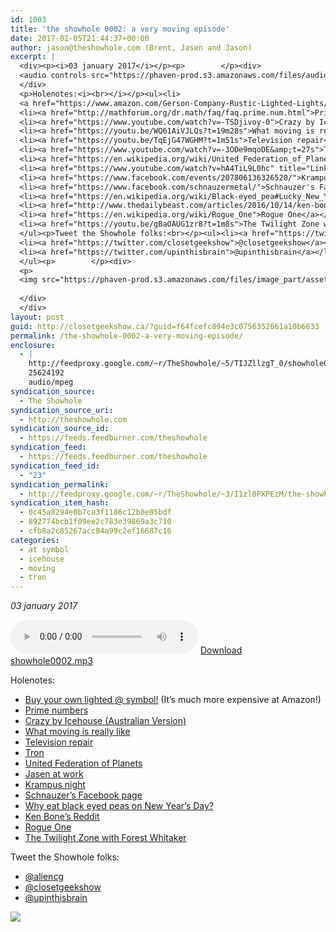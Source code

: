 ```yaml
---
id: 1003
title: 'the showhole 0002: a very moving episode'
date: 2017-01-05T21:44:37+00:00
author: jason@theshowhole.com (Brent, Jasen and Jason)
excerpt: |
  <div><p><i>03 january 2017</i></p><p>        </p><div>
  <audio controls src="https://phaven-prod.s3.amazonaws.com/files/audio_part/asset/1822399/TUpUZ7yV5CX1Bf6sNL0XoP3V1Pc/showhole0002.mp3"></audio><a href="https://phaven-prod.s3.amazonaws.com/files/audio_part/asset/1822399/TUpUZ7yV5CX1Bf6sNL0XoP3V1Pc/showhole0002.mp3">Download showhole0002.mp3</a>
  </div>
  <p>Holenotes:<i><br></i></p><ul><li>
  <a href="https://www.amazon.com/Gerson-Company-Rustic-Lighted-Lights/dp/B00SJ7SNFU/ref=sr_1_1?ie=UTF8&amp;qid=1483651655&amp;sr=8-1&amp;keywords=lighted+at+sign">Buy your own lighted @ symbol!</a>&nbsp;(It's much more expensive at Amazon!)</li>
  <li><a href="http://mathforum.org/dr.math/faq/faq.prime.num.html">Prime numbers</a></li>
  <li><a href="https://www.youtube.com/watch?v=-TSDjivoy-0">Crazy by Icehouse (Australian Version)</a></li>
  <li><a href="https://youtu.be/WQ61AiVJLQs?t=19m28s">What moving is really like</a></li>
  <li><a href="https://youtu.be/TqEjG47WGHM?t=1m51s">Television repair</a></li>
  <li><a href="https://www.youtube.com/watch?v=-3ODe9mqoDE&amp;t=27s">Tron</a></li>
  <li><a href="https://en.wikipedia.org/wiki/United_Federation_of_Planets" title="Link: https://en.wikipedia.org/wiki/United_Federation_of_Planets">United Federation of Planets</a></li>
  <li><a href="https://www.youtube.com/watch?v=hA4TiL9L0hc" title="Link: https://www.youtube.com/watch?v=hA4TiL9L0hc">Jasen at work</a></li>
  <li><a href="https://www.facebook.com/events/207806136326520/">Krampus night</a></li>
  <li><a href="https://www.facebook.com/schnauzermetal/">Schnauzer's Facebook page</a></li>
  <li><a href="https://en.wikipedia.org/wiki/Black-eyed_pea#Lucky_New_Year_food">Why eat black eyed peas on New Year's Day?</a></li>
  <li><a href="http://www.thedailybeast.com/articles/2016/10/14/ken-bone-s-disturbing-reddit-history-shows-he-s-not-nearly-as-adorable-as-we-thought.html">Ken Bone's Reddit</a></li>
  <li><a href="https://en.wikipedia.org/wiki/Rogue_One">Rogue One</a></li>
  <li><a href="https://youtu.be/gBaOAUG1zr8?t=1m8s">The Twilight Zone with Forest Whitaker</a></li>
  </ul><p>Tweet the Showhole folks:<br></p><ul><li><a href="https://twitter.com/AlienCG">@aliencg</a></li>
  <li><a href="https://twitter.com/closetgeekshow">@closetgeekshow</a></li>
  <li><a href="https://twitter.com/upinthisbrain">@upinthisbrain</a></li>
  </ul><p>        </p><div>
  <p>
  <img src="https://phaven-prod.s3.amazonaws.com/files/image_part/asset/1822398/lToS1FNjkLlf5QATUW5QRdTPOzs/medium_showhole002_pic_final.jpg"></p>
  
  </div>
  </div>
layout: post
guid: http://closetgeekshow.ca/?guid=f64fcefc894e3c0756352661a10b6633
permalink: /the-showhole-0002-a-very-moving-episode/
enclosure:
  - |
    http://feedproxy.google.com/~r/TheShowhole/~5/TIJZllzgT_0/showhole0002.mp3
    25624192
    audio/mpeg
syndication_source:
  - The Showhole
syndication_source_uri:
  - http://theshowhole.com
syndication_source_id:
  - https://feeds.feedburner.com/theshowhole
syndication_feed:
  - https://feeds.feedburner.com/theshowhole
syndication_feed_id:
  - "23"
syndication_permalink:
  - http://feedproxy.google.com/~r/TheShowhole/~3/I1zl0PXPEzM/the-showhole-0002-a-very-moving-episode
syndication_item_hash:
  - 0c45a8294e0b7ca3f1186c12b8e85bdf
  - 892774bcb1f09ee2c783e39869a3c710
  - cfb8a2c85267acc84a99c2ef16687c16
categories:
  - at symbol
  - icehouse
  - moving
  - tron
---
```

<div class="posthaven-post-body">
  <p>
    <i>03 january 2017</i>
  </p>
  
  <p>
    <div class="posthaven-file posthaven-file-audio posthaven-file-state-processed" id="posthaven_audio_1822399" >
      <audio controls src="https://phaven-prod.s3.amazonaws.com/files/audio_part/asset/1822399/TUpUZ7yV5CX1Bf6sNL0XoP3V1Pc/showhole0002.mp3" type="audio/mpeg"></audio> <a class="posthaven-file-download" download href="https://phaven-prod.s3.amazonaws.com/files/audio_part/asset/1822399/TUpUZ7yV5CX1Bf6sNL0XoP3V1Pc/showhole0002.mp3">Download showhole0002.mp3</a>
    </div>
  </p>
  
  <p>
    Holenotes:<i><br /></i>
  </p>
  
  <ul>
    <li>
      <a href="https://www.amazon.com/Gerson-Company-Rustic-Lighted-Lights/dp/B00SJ7SNFU/ref=sr_1_1?ie=UTF8&qid=1483651655&sr=8-1&keywords=lighted+at+sign">Buy your own lighted @ symbol!</a> (It&#8217;s much more expensive at Amazon!)
    </li>
    <li>
      <a href="http://mathforum.org/dr.math/faq/faq.prime.num.html">Prime numbers</a>
    </li>
    <li>
      <a href="https://www.youtube.com/watch?v=-TSDjivoy-0">Crazy by Icehouse (Australian Version)</a>
    </li>
    <li>
      <a href="https://youtu.be/WQ61AiVJLQs?t=19m28s">What moving is really like</a>
    </li>
    <li>
      <a href="https://youtu.be/TqEjG47WGHM?t=1m51s">Television repair</a>
    </li>
    <li>
      <a href="https://www.youtube.com/watch?v=-3ODe9mqoDE&t=27s">Tron</a>
    </li>
    <li>
      <a href="https://en.wikipedia.org/wiki/United_Federation_of_Planets" title="Link: https://en.wikipedia.org/wiki/United_Federation_of_Planets">United Federation of Planets</a>
    </li>
    <li>
      <a href="https://www.youtube.com/watch?v=hA4TiL9L0hc" title="Link: https://www.youtube.com/watch?v=hA4TiL9L0hc">Jasen at work</a>
    </li>
    <li>
      <a href="https://www.facebook.com/events/207806136326520/">Krampus night</a>
    </li>
    <li>
      <a href="https://www.facebook.com/schnauzermetal/">Schnauzer&#8217;s Facebook page</a>
    </li>
    <li>
      <a href="https://en.wikipedia.org/wiki/Black-eyed_pea#Lucky_New_Year_food">Why eat black eyed peas on New Year&#8217;s Day?</a>
    </li>
    <li>
      <a href="http://www.thedailybeast.com/articles/2016/10/14/ken-bone-s-disturbing-reddit-history-shows-he-s-not-nearly-as-adorable-as-we-thought.html">Ken Bone&#8217;s Reddit</a>
    </li>
    <li>
      <a href="https://en.wikipedia.org/wiki/Rogue_One">Rogue One</a>
    </li>
    <li>
      <a href="https://youtu.be/gBaOAUG1zr8?t=1m8s">The Twilight Zone with Forest Whitaker</a>
    </li>
  </ul>
  
  <p>
    Tweet the Showhole folks:
  </p>
  
  <ul>
    <li>
      <a href="https://twitter.com/AlienCG">@aliencg</a>
    </li>
    <li>
      <a href="https://twitter.com/closetgeekshow">@closetgeekshow</a>
    </li>
    <li>
      <a href="https://twitter.com/upinthisbrain">@upinthisbrain</a>
    </li>
  </ul>
  
  <div class="posthaven-gallery" id="posthaven_gallery[1128528]">
    <p class="posthaven-file posthaven-file-image posthaven-file-state-processed">
      <img class="posthaven-gallery-image" src="https://phaven-prod.s3.amazonaws.com/files/image_part/asset/1822398/lToS1FNjkLlf5QATUW5QRdTPOzs/medium_showhole002_pic_final.jpg" data-posthaven-state='processed'
data-medium-src='https://phaven-prod.s3.amazonaws.com/files/image_part/asset/1822398/lToS1FNjkLlf5QATUW5QRdTPOzs/medium_showhole002_pic_final.jpg'
data-medium-width='404'
data-medium-height='404'
data-large-src='https://phaven-prod.s3.amazonaws.com/files/image_part/asset/1822398/lToS1FNjkLlf5QATUW5QRdTPOzs/large_showhole002_pic_final.jpg'
data-large-width='404'
data-large-height='404'
data-thumb-src='https://phaven-prod.s3.amazonaws.com/files/image_part/asset/1822398/lToS1FNjkLlf5QATUW5QRdTPOzs/thumb_showhole002_pic_final.jpg'
data-thumb-width='200'
data-thumb-height='200'
data-xlarge-src='https://phaven-prod.s3.amazonaws.com/files/image_part/asset/1822398/lToS1FNjkLlf5QATUW5QRdTPOzs/xlarge_showhole002_pic_final.jpg'
data-xlarge-width='404'
data-xlarge-height='404'
data-orig-src='https://phaven-prod.s3.amazonaws.com/files/image_part/asset/1822398/lToS1FNjkLlf5QATUW5QRdTPOzs/showhole002_pic_final.jpg'
data-orig-width='404'
data-orig-height='404'
data-posthaven-id='1822398' />
    </p></p>
  </div></p>
</div>